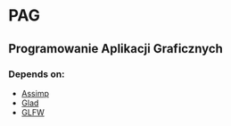 # PAG
## Programowanie Aplikacji Graficznych
### Depends on:
* [Assimp](https://github.com/assimp/assimp)
* [Glad](https://github.com/Dav1dde/glad)
* [GLFW](https://github.com/glfw/glfw)
